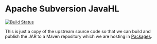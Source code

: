 # Apache Subversion JavaHL
[![Build Status](https://github.com/subclipse/javahl/workflows/JavaHL%20Build/badge.svg)](https://github.com/subclipse/javahl/actions)


This is just a copy of the upstream source code so that we can build
and publish the JAR to a Maven repository which we are hosting in
[Packages](https://github.com/subclipse/javahl/packages).

